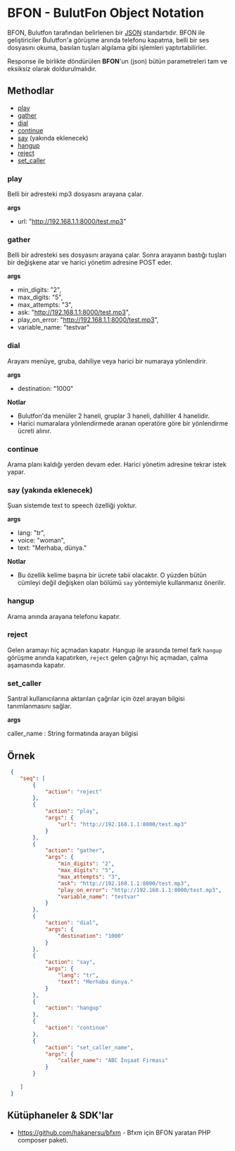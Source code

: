# BFON - BulutFon Object Notation

BFON, Bulutfon tarafından belirlenen bir [JSON](http://www.json.org/) standartıdır. BFON ile geliştiriciler Bulutfon'a görüşme anında telefonu kapatma, belli bir ses dosyasını okuma, basılan tuşları algılama gibi işlemleri yaptırtabilirler.

Response ile birlikte döndürülen **BFON**'un (json) bütün parametreleri tam ve eksiksiz olarak doldurulmalıdır.

## Methodlar

* [play](#play)
* [gather](#gather)
* [dial](#dial)
* [continue](#continue)
* [say](#say) (yakında eklenecek)
* [hangup](#hangup)
* [reject](#reject)
* [set_caller](#set_caller)

### play

Belli bir adresteki mp3 dosyasını arayana çalar.

**args**

* url: "http://192.168.1.1:8000/test.mp3"

### gather

Belli bir adresteki ses dosyasını arayana çalar. Sonra arayanın bastığı tuşları bir değişkene atar ve harici yönetim adresine POST eder. 

**args**

* min_digits: "2",
* max_digits: "5",
* max_attempts: "3",
* ask: "http://192.168.1.1:8000/test.mp3",
* play_on_error: "http://192.168.1.1:8000/test.mp3",
* variable_name: "testvar"

### dial

Arayanı menüye, gruba, dahiliye veya harici bir numaraya yönlendirir. 

**args**

* destination: "1000"

**Notlar**

* Bulutfon'da menüler 2 haneli, gruplar 3 haneli, dahililer 4 hanelidir.
* Harici numaralara yönlendirmede aranan operatöre göre bir yönlendirme ücreti alınır.

### continue

Arama planı kaldığı yerden devam eder. Harici yönetim adresine tekrar istek yapar.

### say (yakında eklenecek)

Şuan sistemde text to speech özelliği yoktur.

**args**

* lang: "tr",
* voice: "woman",
* text: "Merhaba, dünya."

**Notlar**

* Bu özellik kelime başına bir ücrete tabii olacaktır. O yüzden bütün cümleyi değil değişken olan bölümü `say` yöntemiyle kullanmanız önerilir.

### hangup

Arama anında arayana telefonu kapatır.

### reject

Gelen aramayı hiç açmadan kapatır. Hangup ile arasında temel fark `hangup` görüşme anında kapatırken, `reject` gelen çağrıyı hiç açmadan, çalma aşamasında kapatır.

### set_caller

Santral kullanıcılarına aktarılan çağrılar için özel arayan bilgisi tanımlanmasını sağlar.

**args**

caller_name : String formatında arayan bilgisi

## Örnek

```json
 {
    "seq": [
        {
            "action": "reject"
        },
        {
            "action": "play",
            "args": {
                "url": "http://192.168.1.1:8000/test.mp3"
            }
        },
        {
            "action": "gather",
            "args": {
                "min_digits": "2",
                "max_digits": "5",
                "max_attempts": "3",
                "ask": "http://192.168.1.1:8000/test.mp3",
                "play_on_error": "http://192.168.1.1:8000/test.mp3",
                "variable_name": "testvar"
            }
        },
        {
            "action": "dial",
            "args": {
                "destination": "1000"
            }
        },
        {
            "action": "say",
            "args": {
                "lang": "tr",
                "text": "Merhaba dünya."
            }
        },
        {
            "action": "hangup"
        },
        {
            "action": "continue"
        },
        {
            "action": "set_caller_name",
            "args": {
                "caller_name": "ABC İnşaat Firması"
            }
        }
           
    ]
 }
```

## Kütüphaneler & SDK'lar

* https://github.com/hakanersu/bfxm - Bfxm için BFON yaratan PHP composer paketi.
